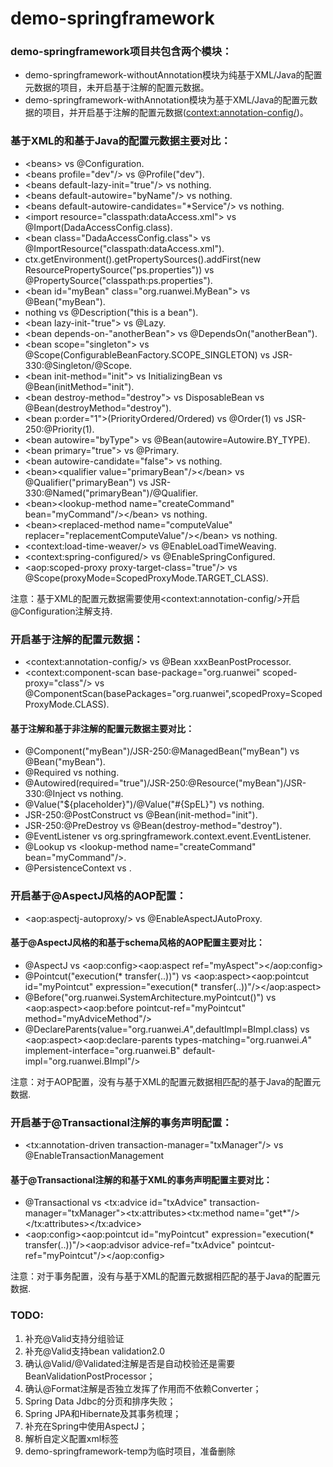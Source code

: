 # demo-springframework

### demo-springframework项目共包含两个模块：
- demo-springframework-withoutAnnotation模块为纯基于XML/Java的配置元数据的项目，未开启基于注解的配置元数据。
- demo-springframework-withAnnotation模块为基于XML/Java的配置元数据的项目，并开启基于注解的配置元数据(<context:annotation-config/>)。

### 基于XML的和基于Java的配置元数据主要对比：
- &lt;beans> vs @Configuration.
- &lt;beans profile="dev"/> vs @Profile("dev").
- &lt;beans default-lazy-init="true"/> vs nothing.
- &lt;beans default-autowire="byName"/> vs nothing.
- &lt;beans default-autowire-candidates="*Service"/> vs nothing.
- &lt;import resource="classpath:dataAccess.xml"> vs @Import(DadaAccessConfig.class).
- &lt;bean class="DadaAccessConfig.class"> vs @ImportResource("classpath:dataAccess.xml").
- ctx.getEnvironment().getPropertySources().addFirst(new ResourcePropertySource("ps.properties")) vs @PropertySource("classpath:ps.properties").
- &lt;bean id="myBean" class="org.ruanwei.MyBean"> vs @Bean("myBean").
- nothing vs @Description("this is a bean").
- &lt;bean lazy-init-"true"> vs @Lazy.
- &lt;bean depends-on-"anotherBean"> vs @DependsOn("anotherBean").
- &lt;bean scope="singleton"> vs @Scope(ConfigurableBeanFactory.SCOPE_SINGLETON) vs JSR-330:@Singleton/@Scope.
- &lt;bean init-method="init"> vs InitializingBean vs @Bean(initMethod="init").
- &lt;bean destroy-method="destroy"> vs DisposableBean vs @Bean(destroyMethod="destroy").
- &lt;bean p:order="1">(PriorityOrdered/Ordered) vs @Order(1) vs JSR-250:@Priority(1).
- &lt;bean autowire="byType"> vs @Bean(autowire=Autowire.BY_TYPE).
- &lt;bean primary="true"> vs @Primary.
- &lt;bean autowire-candidate="false"> vs nothing.
- &lt;bean>&lt;qualifier value="primaryBean"/>&lt;/bean> vs @Qualifier("primaryBean") vs JSR-330:@Named("primaryBean")/@Qualifier.
- &lt;bean>&lt;lookup-method name="createCommand" bean="myCommand"/>&lt;/bean> vs nothing.
- &lt;bean>&lt;replaced-method name="computeValue" replacer="replacementComputeValue"/>&lt;/bean> vs nothing.
- &lt;context:load-time-weaver/> vs @EnableLoadTimeWeaving.
- &lt;context:spring-configured/> vs @EnableSpringConfigured.
- &lt;aop:scoped-proxy proxy-target-class="true"/> vs @Scope(proxyMode=ScopedProxyMode.TARGET_CLASS).
<p>注意：基于XML的配置元数据需要使用&lt;context:annotation-config/>开启@Configuration注解支持.

### 开启基于注解的配置元数据：
- &lt;context:annotation-config/> vs @Bean xxxBeanPostProcessor.
- &lt;context:component-scan base-package="org.ruanwei" scoped-proxy="class"/> vs @ComponentScan(basePackages="org.ruanwei",scopedProxy=ScopedProxyMode.CLASS).

#### 基于注解和基于非注解的配置元数据主要对比：
- @Component("myBean")/JSR-250:@ManagedBean("myBean") vs @Bean("myBean").
- @Required vs nothing.
- @Autowired(required="true")/JSR-250:@Resource("myBean")/JSR-330:@Inject vs nothing.
- @Value("${placeholder}")/@Value("#{SpEL}") vs nothing.
- JSR-250:@PostConstruct vs @Bean(init-method="init").
- JSR-250:@PreDestroy vs @Bean(destroy-method="destroy").
- @EventListener vs org.springframework.context.event.EventListener.
- @Lookup vs &lt;lookup-method name="createCommand" bean="myCommand"/>.
- @PersistenceContext vs .

### 开启基于@AspectJ风格的AOP配置：
- &lt;aop:aspectj-autoproxy/> vs @EnableAspectJAutoProxy.

#### 基于@AspectJ风格的和基于schema风格的AOP配置主要对比：
- @AspectJ vs &lt;aop:config>&lt;aop:aspect ref="myAspect">&lt;/aop:config>
- @Pointcut("execution(* transfer(..))") vs &lt;aop:aspect><aop:pointcut id="myPointcut" expression="execution(* transfer(..))"/>&lt;/aop:aspect>
- @Before("org.ruanwei.SystemArchitecture.myPointcut()") vs &lt;aop:aspect>&lt;aop:before pointcut-ref="myPointcut" method="myAdviceMethod"/>
- @DeclareParents(value="org.ruanwei.*A*",defaultImpl=BImpl.class) vs &lt;aop:aspect>&lt;aop:declare-parents types-matching="org.ruanwei.*A*" implement-interface="org.ruanwei.B" default-impl="org.ruanwei.BImpl"/>
<p>注意：对于AOP配置，没有与基于XML的配置元数据相匹配的基于Java的配置元数据.

### 开启基于@Transactional注解的事务声明配置：
- &lt;tx:annotation-driven transaction-manager="txManager"/> vs @EnableTransactionManagement

#### 基于@Transactional注解的和基于XML的事务声明配置主要对比：
- @Transactional vs &lt;tx:advice id="txAdvice" transaction-manager="txManager">&lt;tx:attributes>&lt;tx:method name="get*"/>&lt;/tx:attributes>&lt;/tx:advice>
- &lt;aop:config>&lt;aop:pointcut id="myPointcut" expression="execution(* transfer(..))"/>&lt;aop:advisor advice-ref="txAdvice" pointcut-ref="myPointcut"/>&lt;/aop:config>
<p>注意：对于事务配置，没有与基于XML的配置元数据相匹配的基于Java的配置元数据.

### TODO:
1. 补充@Valid支持分组验证
2. 补充@Valid支持bean validation2.0
3. 确认@Valid/@Validated注解是否是自动校验还是需要BeanValidationPostProcessor；
4. 确认@Format注解是否独立发挥了作用而不依赖Converter；
5. Spring Data Jdbc的分页和排序失败；
6. Spring JPA和Hibernate及其事务梳理；
7. 补充在Spring中使用AspectJ；
8. 解析自定义配置xml标签
9. demo-springframework-temp为临时项目，准备删除
